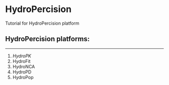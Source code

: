 # HydroPercision 

Tutorial for HydroPercision platform

## HydroPercision platforms:

--------------------------------------------------------------------------------

1) *HydroPK* 
2) HydroFit 
3) HydroNCA 
4) HydroPD 
5) HydroPop
